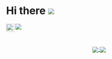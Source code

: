 # Hi there ![](https://media.giphy.com/media/hvRJCLFzcasrR4ia7z/giphy.gif)

<a href="https://www.linkedin.com/in/mike-price-ru/">
  <img align="left" alt="Linkedin" width="22px" src="https://upload.wikimedia.org/wikipedia/commons/c/c9/Linkedin.svg" />
</a>

![](https://api.visitorbadge.io/api/visitors?path=https%3A%2F%2Fgithub.com%2FMihailPreis&countColor=%23263759&style=plastic)

<br />

<p align="center">
  <a href="#">
    <img align="center" src="https://github-readme-stats.vercel.app/api?username=MihailPreis&count_private=true&show_icons=true" />
  </a>
  <a href="#">
    <img align="center" src="https://github-readme-stats.vercel.app/api/top-langs/?username=MihailPreis&layout=compact&langs_count=8" />
  </a>
</p>
